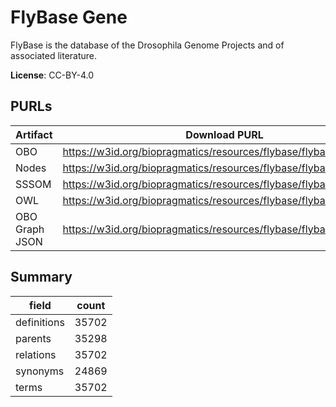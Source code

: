 # FlyBase Gene

FlyBase is the database of the Drosophila Genome Projects and of associated literature.

**License**: CC-BY-4.0

## PURLs

| Artifact       | Download PURL                                                      | Latest Versioned Download PURL                                             |
|----------------|--------------------------------------------------------------------|----------------------------------------------------------------------------|
| OBO            | https://w3id.org/biopragmatics/resources/flybase/flybase.obo       | https://w3id.org/biopragmatics/resources/flybase/2024_05/flybase.obo       |
| Nodes          | https://w3id.org/biopragmatics/resources/flybase/flybase.tsv       | https://w3id.org/biopragmatics/resources/flybase/2024_05/flybase.tsv       |
| SSSOM          | https://w3id.org/biopragmatics/resources/flybase/flybase.sssom.tsv | https://w3id.org/biopragmatics/resources/flybase/2024_05/flybase.sssom.tsv |
| OWL            | https://w3id.org/biopragmatics/resources/flybase/flybase.owl       | https://w3id.org/biopragmatics/resources/flybase/2024_05/flybase.owl       |
| OBO Graph JSON | https://w3id.org/biopragmatics/resources/flybase/flybase.json      | https://w3id.org/biopragmatics/resources/flybase/2024_05/flybase.json      |

## Summary

| field       |   count |
|-------------|---------|
| definitions |   35702 |
| parents     |   35298 |
| relations   |   35702 |
| synonyms    |   24869 |
| terms       |   35702 |
